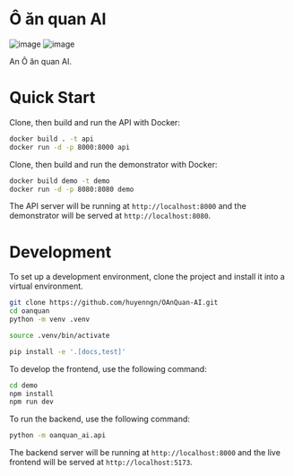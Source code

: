 # Ô ăn quan AI

![image](https://github.com/huyenngn/oanquan/actions/workflows/build-test.yml/badge.svg)
![image](https://github.com/huyenngn/oanquan/actions/workflows/lint.yml/badge.svg)

An Ô ăn quan AI.

# Quick Start

Clone, then build and run the API with Docker:

```sh
docker build . -t api
docker run -d -p 8000:8000 api
```

Clone, then build and run the demonstrator with Docker:

```sh
docker build demo -t demo
docker run -d -p 8080:8080 demo
```

The API server will be running at `http://localhost:8000` and the demonstrator will be served at `http://localhost:8080`.

# Development

To set up a development environment, clone the project and install it into a virtual environment.

```sh
git clone https://github.com/huyenngn/OAnQuan-AI.git
cd oanquan
python -m venv .venv

source .venv/bin/activate

pip install -e '.[docs,test]'
```

To develop the frontend, use the following command:

```sh
cd demo
npm install
npm run dev
```

To run the backend, use the following command:

```sh
python -m oanquan_ai.api
```

The backend server will be running at `http://localhost:8000` and the live frontend will be served at `http://localhost:5173`.
